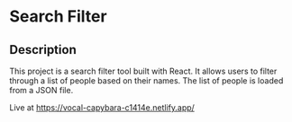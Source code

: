 # Search Filter

## Description
This project is a search filter tool built with React. It allows users to filter through a list of people based on their names. The list of people is loaded from a JSON file.

Live at https://vocal-capybara-c1414e.netlify.app/